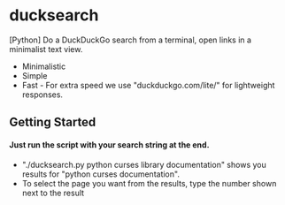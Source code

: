 # ducksearch
[Python] Do a DuckDuckGo search from a terminal, open links in a minimalist text view.
* Minimalistic
* Simple
* Fast - For extra speed we use "duckduckgo.com/lite/" for lightweight responses.

## Getting Started
#### Just run the script with your search string at the end.
* "./ducksearch.py python curses library documentation" shows you results for "python curses documentation".
* To select the page you want from the results, type the number shown next to the result
